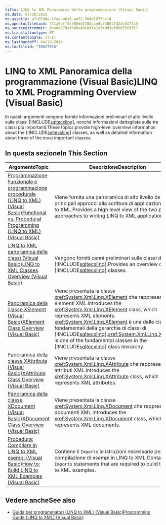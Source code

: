 ```yaml
---
title: LINQ to XML Panoramica della programmazione (Visual Basic)
ms.date: 07/20/2015
ms.assetid: a7c07d0a-1fae-4610-ae51-56dd7075cc14
ms.openlocfilehash: 741a9bff54f856d7283cae8c748047d24c0377a0
ms.sourcegitcommit: 0be8a279af6d8a43e03141e349d3efd5d35f8767
ms.translationtype: MT
ms.contentlocale: it-IT
ms.lasthandoff: 04/18/2019
ms.locfileid: "58827016"
---
```

# <a name="linq-to-xml-programming-overview-visual-basic"></a><span data-ttu-id="36eff-102">LINQ to XML Panoramica della programmazione (Visual Basic)</span><span class="sxs-lookup"><span data-stu-id="36eff-102">LINQ to XML Programming Overview (Visual Basic)</span></span>
<span data-ttu-id="36eff-103">In questi argomenti vengono fornite informazioni preliminari di alto livello sulle classi [!INCLUDE[sqltecxlinq](~/includes/sqltecxlinq-md.md)], nonché informazioni dettagliate sulle tre classi più importanti.</span><span class="sxs-lookup"><span data-stu-id="36eff-103">These topics provide high-level overview information about the [!INCLUDE[sqltecxlinq](~/includes/sqltecxlinq-md.md)] classes, as well as detailed information about three of the most important classes.</span></span>  
  
## <a name="in-this-section"></a><span data-ttu-id="36eff-104">In questa sezione</span><span class="sxs-lookup"><span data-stu-id="36eff-104">In This Section</span></span>  
  
|<span data-ttu-id="36eff-105">Argomento</span><span class="sxs-lookup"><span data-stu-id="36eff-105">Topic</span></span>|<span data-ttu-id="36eff-106">Descrizione</span><span class="sxs-lookup"><span data-stu-id="36eff-106">Description</span></span>|  
|-----------|-----------------|  
|[<span data-ttu-id="36eff-107">Programmazione Funzionale e programmazione procedurale (LINQ to XML) (Visual Basic)</span><span class="sxs-lookup"><span data-stu-id="36eff-107">Functional vs. Procedural Programming (LINQ to XML) (Visual Basic)</span></span>](../../../../visual-basic/programming-guide/concepts/linq/functional-vs-procedural-programming-linq-to-xml.md)|<span data-ttu-id="36eff-108">Viene fornita una panoramica di alto livello dei due principali approcci alla scrittura di applicazioni LINQ to XML.</span><span class="sxs-lookup"><span data-stu-id="36eff-108">Provides a high level view of the two principle approaches to writing LINQ to XML applications.</span></span>|  
|[<span data-ttu-id="36eff-109">LINQ to XML panoramica delle classi (Visual Basic)</span><span class="sxs-lookup"><span data-stu-id="36eff-109">LINQ to XML Classes Overview (Visual Basic)</span></span>](../../../../visual-basic/programming-guide/concepts/linq/linq-to-xml-classes-overview.md)|<span data-ttu-id="36eff-110">Vengono forniti cenni preliminari sulle classi di [!INCLUDE[sqltecxlinq](~/includes/sqltecxlinq-md.md)].</span><span class="sxs-lookup"><span data-stu-id="36eff-110">Provides an overview of the [!INCLUDE[sqltecxlinq](~/includes/sqltecxlinq-md.md)] classes.</span></span>|  
|[<span data-ttu-id="36eff-111">Panoramica della classe XElement (Visual Basic)</span><span class="sxs-lookup"><span data-stu-id="36eff-111">XElement Class Overview (Visual Basic)</span></span>](../../../../visual-basic/programming-guide/concepts/linq/xelement-class-overview.md)|<span data-ttu-id="36eff-112">Viene presentata la classe <xref:System.Xml.Linq.XElement> che rappresenta elementi XML.</span><span class="sxs-lookup"><span data-stu-id="36eff-112">Introduces the <xref:System.Xml.Linq.XElement> class, which represents XML elements.</span></span> <span data-ttu-id="36eff-113"><xref:System.Xml.Linq.XElement> è una delle classi fondamentali della gerarchia di classi di [!INCLUDE[sqltecxlinq](~/includes/sqltecxlinq-md.md)].</span><span class="sxs-lookup"><span data-stu-id="36eff-113"><xref:System.Xml.Linq.XElement> is one of the fundamental classes in the [!INCLUDE[sqltecxlinq](~/includes/sqltecxlinq-md.md)] class hierarchy.</span></span>|  
|[<span data-ttu-id="36eff-114">Panoramica della classe XAttribute (Visual Basic)</span><span class="sxs-lookup"><span data-stu-id="36eff-114">XAttribute Class Overview (Visual Basic)</span></span>](../../../../visual-basic/programming-guide/concepts/linq/xattribute-class-overview.md)|<span data-ttu-id="36eff-115">Viene presentata la classe <xref:System.Xml.Linq.XAttribute> che rappresenta attributi XML.</span><span class="sxs-lookup"><span data-stu-id="36eff-115">Introduces the <xref:System.Xml.Linq.XAttribute> class, which represents XML attributes.</span></span>|  
|[<span data-ttu-id="36eff-116">Panoramica della classe XDocument (Visual Basic)</span><span class="sxs-lookup"><span data-stu-id="36eff-116">XDocument Class Overview (Visual Basic)</span></span>](../../../../visual-basic/programming-guide/concepts/linq/xdocument-class-overview.md)|<span data-ttu-id="36eff-117">Viene presentata la classe <xref:System.Xml.Linq.XDocument> che rappresenta documenti XML.</span><span class="sxs-lookup"><span data-stu-id="36eff-117">Introduces the <xref:System.Xml.Linq.XDocument> class, which represents XML documents.</span></span>|  
|[<span data-ttu-id="36eff-118">Procedura: Compilare in LINQ to XML esempi (Visual Basic)</span><span class="sxs-lookup"><span data-stu-id="36eff-118">How to: Build LINQ to XML Examples (Visual Basic)</span></span>](../../../../visual-basic/programming-guide/concepts/linq/how-to-build-linq-to-xml-examples.md)|<span data-ttu-id="36eff-119">Contiene il `Imports` le istruzioni necessarie per la compilazione di esempi in LINQ to XML.</span><span class="sxs-lookup"><span data-stu-id="36eff-119">Contains the `Imports` statements that are required to build the LINQ to XML examples.</span></span>|  
  
## <a name="see-also"></a><span data-ttu-id="36eff-120">Vedere anche</span><span class="sxs-lookup"><span data-stu-id="36eff-120">See also</span></span>

- [<span data-ttu-id="36eff-121">Guida per programmatori (LINQ to XML) (Visual Basic)</span><span class="sxs-lookup"><span data-stu-id="36eff-121">Programming Guide (LINQ to XML) (Visual Basic)</span></span>](../../../../visual-basic/programming-guide/concepts/linq/programming-guide-linq-to-xml.md)

